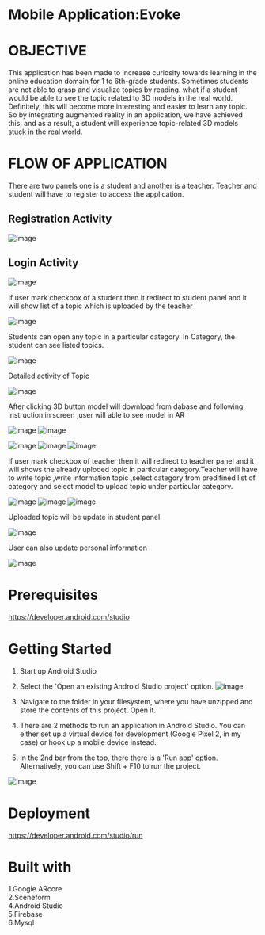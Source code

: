 # Mobile Application:Evoke

# OBJECTIVE
This application has been made to increase curiosity towards learning in the online education domain for 1 to 6th-grade students. Sometimes students are not able to grasp and visualize topics by reading. what if a student would be able to see the topic related to 3D models in the real world. Definitely, this will become more interesting and easier to learn any topic. So by integrating augmented reality in an application, we have achieved this, and as a result, a student will experience topic-related 3D models stuck in the real world.


# FLOW OF APPLICATION
There are two panels one is a student and another is a teacher. Teacher and student will have to register to access the application.


## Registration Activity
![image](https://user-images.githubusercontent.com/61896510/134202984-bf9487b5-e9e5-4f56-a406-309634b3a115.png)


## Login Activity
![image](https://user-images.githubusercontent.com/61896510/134203206-80c125c7-d6ea-445d-bdee-459a5e50c2fd.png)


If user mark checkbox of a student then it redirect to student panel and it will show list of a topic which is uploaded by the teacher

![image](https://user-images.githubusercontent.com/61896510/134203456-d9462033-ee2f-410d-9cd5-4075e39e6985.png)


Students can open any topic in a particular category. In Category, the student can see listed topics.

![image](https://user-images.githubusercontent.com/61896510/134204478-6b42d39c-e8e6-4890-8e4d-a78948005ca0.png)

Detailed activity of Topic

![image](https://user-images.githubusercontent.com/61896510/134204552-f07bfdb2-aae6-4b1c-a737-ce060d171eb0.png)


After clicking 3D button model will download from dabase and following instruction in screen ,user will able to see model in AR

![image](https://user-images.githubusercontent.com/61896510/134207610-1487b8c2-016b-4d20-b1fe-84b226d8c583.png)   ![image](https://user-images.githubusercontent.com/61896510/134207738-44437e71-0df7-46d4-b430-827ad695e9cd.png)

![image](https://user-images.githubusercontent.com/61896510/134207790-5ecbd074-948b-499f-9d6a-f44ffe531aae.png)   ![image](https://user-images.githubusercontent.com/61896510/134207856-b5675274-4aaa-44af-bf1e-7892defa993e.png)   ![image](https://user-images.githubusercontent.com/61896510/134207913-825ec04f-b78f-4931-8c4a-6c4ddcb5d495.png)




If user mark checkbox of teacher then it will redirect to teacher panel and it will shows the  already uploded topic in particular category.Teacher will have to write topic ,write information topic ,select category from predifined list of category and select model to upload topic under particular category.


![image](https://user-images.githubusercontent.com/61896510/134205615-def6af4a-3380-4042-a2ce-4e375ec7fa9a.png)  ![image](https://user-images.githubusercontent.com/61896510/134205686-f3c57dd9-ebc9-45fc-9630-65668a1b2f10.png)   ![image](https://user-images.githubusercontent.com/61896510/134205828-34b7996a-da35-4183-9154-01aa4a7f09e4.png)


Uploaded topic will be update in student panel

![image](https://user-images.githubusercontent.com/61896510/134207201-e1b49384-3c09-4844-883f-d7e6e7ce14e6.png)


User can also update personal information


![image](https://user-images.githubusercontent.com/61896510/134204695-1dea96aa-ae5f-43ba-bd0d-67a18bc9b26d.png)



# Prerequisites
https://developer.android.com/studio


# Getting Started
1. Start up Android Studio

2. Select the 'Open an existing Android Studio project' option.
![image](https://user-images.githubusercontent.com/61896510/134210463-a58a53d8-6b07-49ca-81f4-c951ebb69696.png)

3. Navigate to the folder in your filesystem, where you have unzipped and store the contents of this project. Open it.

4. There are 2 methods to run an application in Android Studio. You can either set up a virtual device for development (Google Pixel 2, in my case) or hook up a mobile device instead.
5. In the 2nd bar from the top, there there is a 'Run app' option. Alternatively, you can use Shift + F10 to run the project.

![image](https://user-images.githubusercontent.com/61896510/134210503-741f1bde-3062-4256-96ab-842ba3104790.png)


# Deployment
https://developer.android.com/studio/run

# Built with
1.Google ARcore </br>
2.Sceneform  </br>
4.Android Studio </br>
5.Firebase </br>
6.Mysql </br>

 
 
 

 
 
 
 
